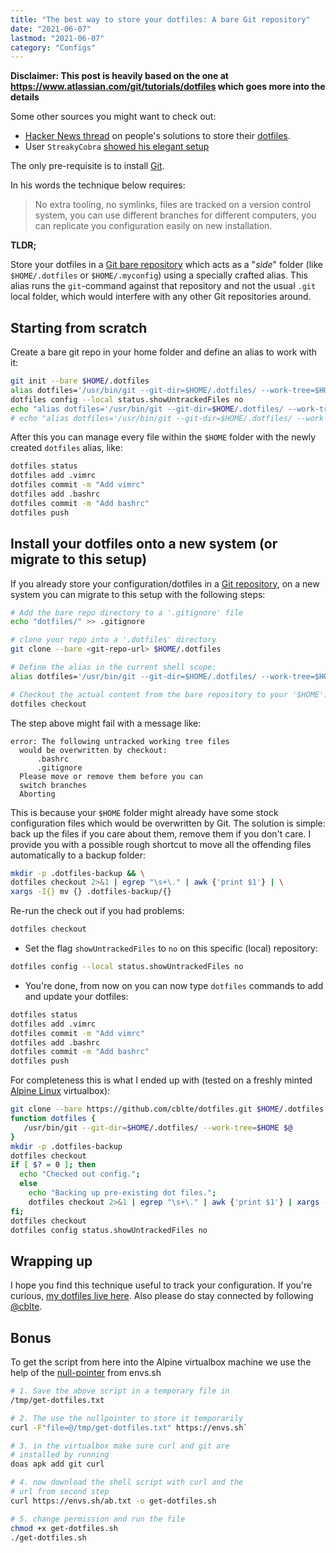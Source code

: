 ```yaml
---
title: "The best way to store your dotfiles: A bare Git repository"
date: "2021-06-07"
lastmod: "2021-06-07"
category: "Configs"
---
```


**Disclaimer: This post is heavily based on the one at <https://www.atlassian.com/git/tutorials/dotfiles> which goes more into the details**

Some other sources you might want to check out:

- [Hacker News thread](https://news.ycombinator.com/item?id=11070797) on people's solutions to store their [dotfiles](https://en.wikipedia.org/wiki/Dot-file). 
- User `StreakyCobra` [showed his elegant setup](https://news.ycombinator.com/item?id=11071754) 

The only pre-requisite is to install [Git](https://git-scm.com).

In his words the technique below requires:

> No extra tooling, no symlinks, files are tracked on a version control system, you can use different branches for different computers, you can replicate you configuration easily on new installation.

**TLDR;**

Store your dotfiles in a [Git bare repository](http://www.saintsjd.com/2011/01/what-is-a-bare-git-repository/) which acts as a "*side*" folder (like `$HOME/.dotfiles` or `$HOME/.myconfig`) using a specially crafted alias. This alias runs the `git`-command against that repository and not the usual `.git` local folder, which would interfere with any other Git repositories around.

## Starting from scratch

Create a bare git repo in your home folder and define an alias to work with it:

``` Bash
git init --bare $HOME/.dotfiles 
alias dotfiles='/usr/bin/git --git-dir=$HOME/.dotfiles/ --work-tree=$HOME'
dotfiles config --local status.showUntrackedFiles no
echo "alias dotfiles='/usr/bin/git --git-dir=$HOME/.dotfiles/ --work-tree=$HOME'" >> $HOME/.bashrc
# echo "alias dotfiles='/usr/bin/git --git-dir=$HOME/.dotfiles/ --work-tree=$HOME'" >> $HOME/.zshrc
```

After this you can manage every file within the `$HOME` folder with the newly created `dotfiles` alias, like:

``` Bash
dotfiles status
dotfiles add .vimrc 
dotfiles commit -m "Add vimrc"
dotfiles add .bashrc
dotfiles commit -m "Add bashrc"
dotfiles push
```


## Install your dotfiles onto a new system (or migrate to this setup)

If you already store your configuration/dotfiles in a [Git repository](https://github.com), on a new system you can migrate to this setup with the following steps:



``` Bash
# Add the bare repo directory to a '.gitignore' file
echo "dotfiles/" >> .gitignore

# clone your repo into a '.dotfiles' directory
git clone --bare <git-repo-url> $HOME/.dotfiles

# Define the alias in the current shell scope:
alias dotfiles='/usr/bin/git --git-dir=$HOME/.dotfiles/ --work-tree=$HOME'

# Checkout the actual content from the bare repository to your '$HOME':
dotfiles checkout
```


The step above might fail with a message like:

``` plaintext
error: The following untracked working tree files 
  would be overwritten by checkout:
      .bashrc
      .gitignore
  Please move or remove them before you can 
  switch branches
  Aborting
```

This is because your `$HOME` folder might already have some stock configuration files which would be overwritten by Git. The solution is simple: back up the files if you care about them, remove them if you don't care. I provide you with a possible rough shortcut to move all the offending files automatically to a backup folder:

``` Bash
mkdir -p .dotfiles-backup && \
dotfiles checkout 2>&1 | egrep "\s+\." | awk {'print $1'} | \
xargs -I{} mv {} .dotfiles-backup/{}
```

Re-run the check out if you had problems:

``` Bash
dotfiles checkout
```

-   Set the flag `showUntrackedFiles` to `no` on this specific (local) repository:

``` Bash
dotfiles config --local status.showUntrackedFiles no
```

-   You're done, from now on you can now type `dotfiles` commands to add and update your dotfiles:

``` Bash
dotfiles status
dotfiles add .vimrc
dotfiles commit -m "Add vimrc"
dotfiles add .bashrc
dotfiles commit -m "Add bashrc"
dotfiles push
```

For completeness this is what I ended up with (tested on a freshly minted [Alpine Linux](http://www.alpinelinux.org/) virtualbox):

``` Bash
git clone --bare https://github.com/cblte/dotfiles.git $HOME/.dotfiles
function dotfiles {
   /usr/bin/git --git-dir=$HOME/.dotfiles/ --work-tree=$HOME $@
}
mkdir -p .dotfiles-backup
dotfiles checkout
if [ $? = 0 ]; then
  echo "Checked out config.";
  else
    echo "Backing up pre-existing dot files.";
    dotfiles checkout 2>&1 | egrep "\s+\." | awk {'print $1'} | xargs -I{} mv {} .dotfiles-backup/{}
fi;
dotfiles checkout
dotfiles config status.showUntrackedFiles no
```

## Wrapping up


I hope you find this technique useful to track your configuration. If you're curious, [my dotfiles live here](https://github.com/cblte/dotfiles.git). Also please do stay connected by following [@cblte](https://www.twitter.com/cblte).

## Bonus

To get the script from here into the Alpine virtualbox machine we use the help of the [null-pointer](https://envs.sh/) from envs.sh

``` Bash
# 1. Save the above script in a temporary file in  
/tmp/get-dotfiles.txt

# 2. The use the nullpointer to store it temporarily  
curl -F"file=@/tmp/get-dotfiles.txt" https://envs.sh` 

# 3. in the virtualbox make sure curl and git are 
# installed by running  
doas apk add git curl

# 4. now download the shell script with curl and the 
# url from second step  
curl https://envs.sh/ab.txt -o get-dotfiles.sh

# 5. change permission and run the file  
chmod +x get-dotfiles.sh
./get-dotfiles.sh
```

   
